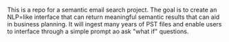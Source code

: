 This is a repo for a semantic email search project. The goal is to create an NLP=like interface that can return meaningful semantic results that can aid in business planning. It will ingest many years of PST files and enable users to interface through a simple prompt ao ask "what if" questions.